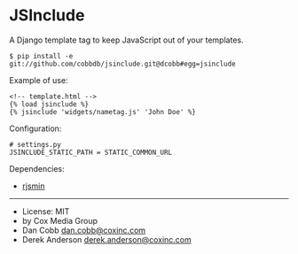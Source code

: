 JSInclude
=========

A Django template tag to keep JavaScript out of your templates.

    $ pip install -e git://github.com/cobbdb/jsinclude.git@dcobb#egg=jsinclude

Example of use:

    <!-- template.html -->
    {% load jsinclude %}
    {% jsinclude 'widgets/nametag.js' 'John Doe' %}

Configuration:

    # settings.py
    JSINCLUDE_STATIC_PATH = STATIC_COMMON_URL

Dependencies:
* [rjsmin](http://opensource.perlig.de/rjsmin/doc-1.0/index.html)

------------------------

* License: MIT
* by Cox Media Group
* Dan Cobb <dan.cobb@coxinc.com>
* Derek Anderson <derek.anderson@coxinc.com>
